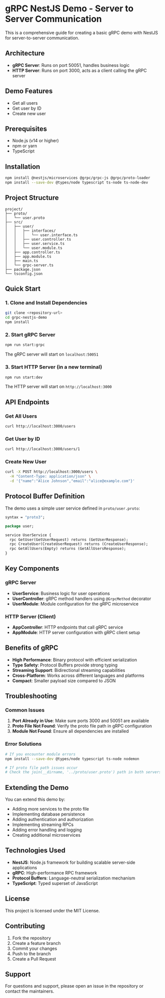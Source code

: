 # gRPC NestJS Demo - Server to Server Communication

This is a comprehensive guide for creating a basic gRPC demo with NestJS for server-to-server communication.

## Architecture

- **gRPC Server**: Runs on port 50051, handles business logic
- **HTTP Server**: Runs on port 3000, acts as a client calling the gRPC server

## Demo Features

- Get all users
- Get user by ID
- Create new user

## Prerequisites

- Node.js (v14 or higher)
- npm or yarn
- TypeScript

## Installation

```bash
npm install @nestjs/microservices @grpc/grpc-js @grpc/proto-loader
npm install --save-dev @types/node typescript ts-node ts-node-dev
```

## Project Structure

```
project/
├── proto/
│   └── user.proto
├── src/
│   ├── user/
│   │   ├── interfaces/
│   │   │   └── user.interface.ts
│   │   ├── user.controller.ts
│   │   ├── user.service.ts
│   │   └── user.module.ts
│   ├── app.controller.ts
│   ├── app.module.ts
│   ├── main.ts
│   └── grpc-server.ts
├── package.json
└── tsconfig.json
```

## Quick Start

### 1. Clone and Install Dependencies

```bash
git clone <repository-url>
cd grpc-nestjs-demo
npm install
```

### 2. Start gRPC Server

```bash
npm run start:grpc
```

The gRPC server will start on `localhost:50051`

### 3. Start HTTP Server (in a new terminal)

```bash
npm run start:dev
```

The HTTP server will start on `http://localhost:3000`

## API Endpoints

### Get All Users
```bash
curl http://localhost:3000/users
```

### Get User by ID
```bash
curl http://localhost:3000/users/1
```

### Create New User
```bash
curl -X POST http://localhost:3000/users \
  -H "Content-Type: application/json" \
  -d '{"name":"Alice Johnson","email":"alice@example.com"}'
```

## Protocol Buffer Definition

The demo uses a simple user service defined in `proto/user.proto`:

```proto
syntax = "proto3";

package user;

service UserService {
  rpc GetUser(GetUserRequest) returns (GetUserResponse);
  rpc CreateUser(CreateUserRequest) returns (CreateUserResponse);
  rpc GetAllUsers(Empty) returns (GetAllUsersResponse);
}
```

## Key Components

### gRPC Server
- **UserService**: Business logic for user operations
- **UserController**: gRPC method handlers using `@GrpcMethod` decorator
- **UserModule**: Module configuration for the gRPC microservice

### HTTP Server (Client)
- **AppController**: HTTP endpoints that call gRPC service
- **AppModule**: HTTP server configuration with gRPC client setup

## Benefits of gRPC

- **High Performance**: Binary protocol with efficient serialization
- **Type Safety**: Protocol Buffers provide strong typing
- **Streaming Support**: Bidirectional streaming capabilities
- **Cross-Platform**: Works across different languages and platforms
- **Compact**: Smaller payload size compared to JSON

## Troubleshooting

### Common Issues

1. **Port Already in Use**: Make sure ports 3000 and 50051 are available
2. **Proto File Not Found**: Verify the proto file path in gRPC configuration
3. **Module Not Found**: Ensure all dependencies are installed

### Error Solutions

```bash
# If you encounter module errors
npm install --save-dev @types/node typescript ts-node nodemon

# If proto file path issues occur
# Check the join(__dirname, '../proto/user.proto') path in both servers
```

## Extending the Demo

You can extend this demo by:

- Adding more services to the proto file
- Implementing database persistence
- Adding authentication and authorization
- Implementing streaming RPCs
- Adding error handling and logging
- Creating additional microservices

## Technologies Used

- **NestJS**: Node.js framework for building scalable server-side applications
- **gRPC**: High-performance RPC framework
- **Protocol Buffers**: Language-neutral serialization mechanism
- **TypeScript**: Typed superset of JavaScript

## License

This project is licensed under the MIT License.

## Contributing

1. Fork the repository
2. Create a feature branch
3. Commit your changes
4. Push to the branch
5. Create a Pull Request

## Support

For questions and support, please open an issue in the repository or contact the maintainers.